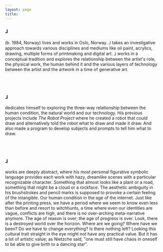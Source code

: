 ```yaml
---
layout: page
title: 
---
```

<div class="header__inline" style="max-width:600px">
    <H3>⅃</H3> <p> (b. 1984, Norway) lives and works in Oslo, Norway. ⅃ takes an investigative approach towards various disciplines and mediums like oil paint, acrylics, drawing, multiple forms of printmaking and digital art. ⅃ works in a conceptual tradition and explores the relationship between the artist's role, the physical work, the human behind it and the various layers of technology between the artist and the artwork in a time of generative art.</p>
    <br><br>
    <H3>⅃</H3> <p> dedicates himself to exploring the three-way relationship between the human condition, the natural world and our technology. His previous projects include <em>The Robot Project</em> where he created a robot that could draw and alternatively told the robot what to draw and made it draw. And also made a program to develop subjects and prompts to tell him what to draw.</p>
    <br><br>
    <H3>⅃</H3> <p> works are deeply abstract, where his most personal figurative symbolic language provides each work with hazy, dreamlike scenes with a particular recognizable character. Something that almost looks like a plant or a road, something that might be a cloud or a rockface. The aesthetic ambiguity in his brushstrokes and pencil marks is supposed to provoke a certain feeling of the intangible. Our human condition in the age of the internet. Just like after the printing press, we have a period where we seem to know even less than before and resort to witchhunts, a time where even our identities are vague, conflicts are high, and there is no over-arching meta-narrative anymore. The age of reason is over; the age of progress is over. Look, there is a destroyed world over the horizon. Where are we going? Where have we been? Do we have to change everything? Is there nothing left? Looking this cultural trait straight in the eye might not have any practical value. But it has a lot of artistic value; as Nietzche said, "one must still have chaos in oneself to be able to give birth to a dancing star".</p>
</div>